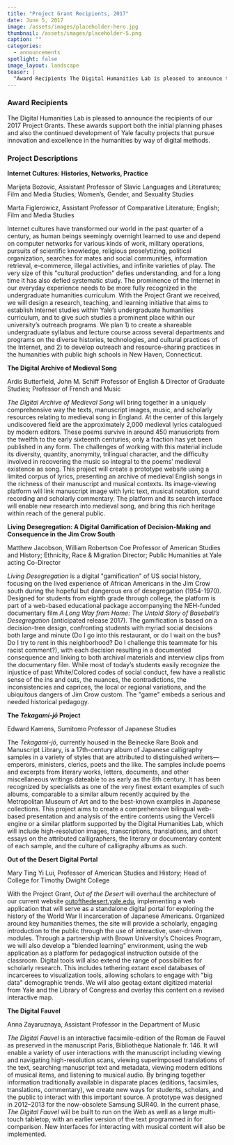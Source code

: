 ```yaml
---
title: "Project Grant Recipients, 2017"
date: June 5, 2017
image: /assets/images/placeholder-hero.jpg
thumbnail: /assets/images/placeholder-5.png
caption: ""
categories: 
  - announcements
spotlight: false 
image_layout: landscape
teaser: |
  "Award Recipients The Digital Humanities Lab is pleased to announce the recipients of our 2017 Project Grants. These awards support both the initial planning phases and also the continued development..."
---
```


<h3>Award Recipients</h3>
   
The Digital Humanities Lab is pleased to announce the recipients of our 2017 Project Grants. These awards support both the initial planning phases and also the continued development of Yale faculty projects that pursue innovation and excellence in the humanities by way of digital methods.
   
<h3>Project Descriptions</h3>
   
<strong>Internet Cultures: Histories, Networks, Practice</strong>
   
Marijeta Bozovic, Assistant Professor of Slavic Languages and Literatures; Film and Media Studies; Women’s, Gender, and Sexuality Studies
   
Marta Figlerowicz, Assistant Professor of Comparative Literature; English; Film and Media Studies
    
Internet cultures have transformed our world in the past quarter of a century, as human beings seemingly overnight learned to use and depend on computer networks for various kinds of work, military operations, pursuits of scientific knowledge, religious proselytizing, political organization, searches for mates and social communities, information retrieval, e-commerce, illegal activities, and infinite varieties of play. The very size of this "cultural production" defies understanding, and for a long time it has also defied systematic study. The prominence of the Internet in our everyday experience needs to be more fully recognized in the undergraduate humanities curriculum. With the Project Grant we received, we will design a research, teaching, and learning initiative that aims to establish Internet studies within Yale’s undergraduate humanities curriculum, and to give such studies a prominent place within our university’s outreach programs. We plan 1) to create a shareable undergraduate syllabus and lecture course across several departments and programs on the diverse histories, technologies, and cultural practices of the Internet, and 2) to develop outreach and resource-sharing practices in the humanities with public high schools in New Haven, Connecticut.
    
<strong>The Digital Archive of Medieval Song</strong>
   
Ardis Butterfield, John M. Schiff Professor of English &amp; Director of Graduate Studies; Professor of French and Music
    
<em>The Digital Archive of Medieval Song</em> will bring together in a uniquely comprehensive way the texts, manuscript images, music, and scholarly resources relating to medieval song in England. At the center of this largely undiscovered field are the approximately 2,000 medieval lyrics catalogued by modern editors. These poems survive in around 450 manuscripts from the twelfth to the early sixteenth centuries; only a fraction has yet been published in any form. The challenges of working with this material include its diversity, quantity, anonymity, trilingual character, and the difficulty involved in recovering the music so integral to the poems’ medieval existence as song. This project will create a prototype website using a limited corpus of lyrics, presenting an archive of medieval English songs in the richness of their manuscript and musical contexts. Its image-viewing platform will link manuscript image with lyric text, musical notation, sound recording and scholarly commentary. The platform and its search interface will enable new research into medieval song, and bring this rich heritage within reach of the general public.

<strong>Living Desegregation: A Digital Gamification of Decision-Making and Consequence in the Jim Crow South</strong>
   
Matthew Jacobson, William Robertson Coe Professor of American Studies and History; Ethnicity, Race &amp; Migration Director; Public Humanities at Yale acting Co-Director
    
<em>Living Desegregation</em> is a digital "gamification" of US social history, focusing on the lived experience of African Americans in the Jim Crow south during the hopeful but dangerous era of desegregation (1954-1970). Designed for students from eighth grade through college, the platform is part of a web-based educational package accompanying the NEH-funded documentary film <em> A Long Way from Home: The Untold Story of Baseball’s Desegregation </em> (anticipated release 2017). The gamification is based on a decision-tree design, confronting students with myriad social decisions both large and minute (Do I go into this restaurant, or do I wait on the bus? Do I try to rent in this neighborhood? Do I challenge this teammate for his racist comment?), with each decision resulting in a documented consequence and linking to both archival materials and interview clips from the documentary film. While most of today’s students easily recognize the injustice of past White/Colored codes of social conduct, few have a realistic sense of the ins and outs, the nuances, the contradictions, the inconsistencies and caprices, the local or regional variations, and the ubiquitous dangers of Jim Crow custom. The "game" embeds a serious and needed historical pedagogy.
   
<strong>The <em>Tekagami-jō</em> Project</strong>
   
Edward Kamens, Sumitomo Professor of Japanese Studies
   
The <em>Tekagami-jō</em>, currently housed in the Beinecke Rare Book and Manuscript Library, is a 17th-century album of Japanese calligraphy samples in a variety of styles that are attributed to distinguished writers—emperors, ministers, clerics, poets and the like. The samples include poems and excerpts from literary works, letters, documents, and other miscellaneous writings dateable to as early as the 8th century. It has been recognized by specialists as one of the very finest extant examples of such albums, comparable to a similar album recently acquired by the Metropolitan Museum of Art and to the best-known examples in Japanese collections. This project aims to create a comprehensive bilingual web-based presentation and analysis of the entire contents using the Vercelli engine or a similar platform supported by the Digital Humanities Lab, which will include high-resolution images, transcriptions, translations, and short essays on the attributed calligraphers, the literary or documentary content of each sample, and the culture of calligraphy albums as such.
    
<strong>Out of the Desert Digital Portal</strong>
   
Mary Ting Yi Lui, Professor of American Studies and History; Head of College for Timothy Dwight College
   
With the Project Grant, <em>Out of the Desert</em> will overhaul the architecture of our current website <a href="http://outofthedesert.yale.edu" target="_blank">outofthedesert.yale.edu</a>, implementing a web application that will serve as a standalone digital portal for exploring the history of the World War II incarceration of Japanese Americans. Organized around key humanities themes, the site will provide a scholarly, engaging introduction to the public through the use of interactive, user-driven modules. Through a partnership with Brown University’s Choices Program, we will also develop a "blended learning" environment, using the web application as a platform for pedagogical instruction outside of the classroom. Digital tools will also extend the range of possibilities for scholarly research. This includes tethering extant excel databases of incarcerees to visualization tools, allowing scholars to engage with "big data" demographic trends. We will also geotag extant digitized material from Yale and the Library of Congress and overlay this content on a revised interactive map.
    
   
<strong>The Digital Fauvel</strong>

Anna Zayaruznaya, Assistant Professor in the Department of Music
   
<em>The Digital Fauvel</em> is an interactive facsimile-edition of the Roman de Fauvel as preserved in the manuscript Paris, Bibliothèque Nationale fr. 146. It will enable a variety of user interactions with the manuscript including viewing and navigating high-resolution scans, viewing superimposed translations of the text, searching manuscript text and metadata, viewing modern editions of musical items, and listening to musical audio. By bringing together information traditionally available in disparate places (editions, facsimiles, translations, commentary), we create new ways for students, scholars, and the public to interact with this important source. A prototype was designed in 2012–2013 for the now-obsolete Samsung SUR40. In the current phase, <em>The Digital Fauvel</em> will be built to run on the Web as well as a large multi-touch tabletop, with an earlier version of the text programmed in for comparison. New interfaces for interacting with musical content will also be implemented.
